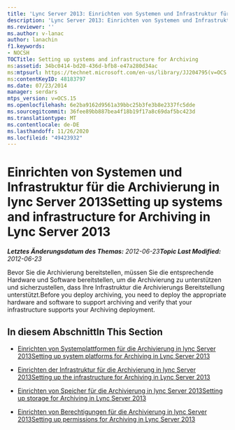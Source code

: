 ```yaml
---
title: 'Lync Server 2013: Einrichten von Systemen und Infrastruktur für die Archivierung'
description: 'Lync Server 2013: Einrichten von Systemen und Infrastruktur für die Archivierung.'
ms.reviewer: ''
ms.author: v-lanac
author: lanachin
f1.keywords:
- NOCSH
TOCTitle: Setting up systems and infrastructure for Archiving
ms:assetid: 34bc0414-bd20-436d-bfb8-e47a280d34ac
ms:mtpsurl: https://technet.microsoft.com/en-us/library/JJ204795(v=OCS.15)
ms:contentKeyID: 48183797
ms.date: 07/23/2014
manager: serdars
mtps_version: v=OCS.15
ms.openlocfilehash: 6e2ba9162d9561a39bbc25b3fe3b8e2337fc5dde
ms.sourcegitcommit: 36fee89bb887bea4f18b19f17a8c69daf5bc423d
ms.translationtype: MT
ms.contentlocale: de-DE
ms.lasthandoff: 11/26/2020
ms.locfileid: "49423932"
---
```

# <a name="setting-up-systems-and-infrastructure-for-archiving-in-lync-server-2013"></a><span data-ttu-id="0e736-103">Einrichten von Systemen und Infrastruktur für die Archivierung in lync Server 2013</span><span class="sxs-lookup"><span data-stu-id="0e736-103">Setting up systems and infrastructure for Archiving in Lync Server 2013</span></span>

<div data-xmlns="http://www.w3.org/1999/xhtml">

<div class="topic" data-xmlns="http://www.w3.org/1999/xhtml" data-msxsl="urn:schemas-microsoft-com:xslt" data-cs="https://msdn.microsoft.com/">

<div data-asp="https://msdn2.microsoft.com/asp">



</div>

<div id="mainSection">

<div id="mainBody"><span data-ttu-id="0e736-104">

<span> </span></span><span class="sxs-lookup"><span data-stu-id="0e736-104">

<span> </span></span></span>

<span data-ttu-id="0e736-105">_**Letztes Änderungsdatum des Themas:** 2012-06-23_</span><span class="sxs-lookup"><span data-stu-id="0e736-105">_**Topic Last Modified:** 2012-06-23_</span></span>

<span data-ttu-id="0e736-106">Bevor Sie die Archivierung bereitstellen, müssen Sie die entsprechende Hardware und Software bereitstellen, um die Archivierung zu unterstützen und sicherzustellen, dass Ihre Infrastruktur die Archivierungs Bereitstellung unterstützt.</span><span class="sxs-lookup"><span data-stu-id="0e736-106">Before you deploy archiving, you need to deploy the appropriate hardware and software to support archiving and verify that your infrastructure supports your Archiving deployment.</span></span>

<div>

## <a name="in-this-section"></a><span data-ttu-id="0e736-107">In diesem Abschnitt</span><span class="sxs-lookup"><span data-stu-id="0e736-107">In This Section</span></span>

  - [<span data-ttu-id="0e736-108">Einrichten von Systemplattformen für die Archivierung in lync Server 2013</span><span class="sxs-lookup"><span data-stu-id="0e736-108">Setting up system platforms for Archiving in Lync Server 2013</span></span>](lync-server-2013-setting-up-system-platforms-for-archiving.md)

  - [<span data-ttu-id="0e736-109">Einrichten der Infrastruktur für die Archivierung in lync Server 2013</span><span class="sxs-lookup"><span data-stu-id="0e736-109">Setting up the infrastructure for Archiving in Lync Server 2013</span></span>](lync-server-2013-setting-up-the-infrastructure-for-archiving.md)

  - [<span data-ttu-id="0e736-110">Einrichten von Speicher für die Archivierung in lync Server 2013</span><span class="sxs-lookup"><span data-stu-id="0e736-110">Setting up storage for Archiving in Lync Server 2013</span></span>](lync-server-2013-setting-up-storage-for-archiving.md)

  - [<span data-ttu-id="0e736-111">Einrichten von Berechtigungen für die Archivierung in lync Server 2013</span><span class="sxs-lookup"><span data-stu-id="0e736-111">Setting up permissions for Archiving in Lync Server 2013</span></span>](lync-server-2013-setting-up-permissions-for-archiving.md)

<span data-ttu-id="0e736-112"></div>

</div>

<span> </span>

</div>

</div>

</span><span class="sxs-lookup"><span data-stu-id="0e736-112"></div>

</div>

<span> </span>

</div>

</div>

</span></span></div>

